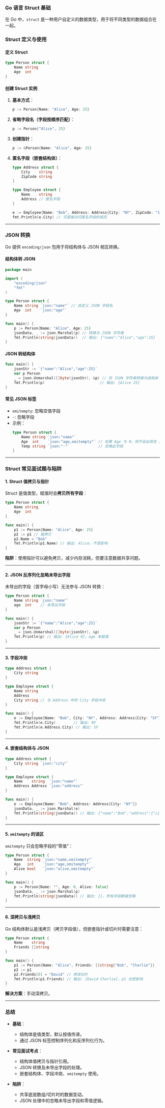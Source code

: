 ### **Go 语言 Struct 基础**

在 Go 中，`struct` 是一种用户自定义的数据类型，用于将不同类型的数据组合在一起。

### **Struct 定义与使用**

#### 定义 Struct

```go
type Person struct {
    Name string
    Age  int
}
```

#### 创建 Struct 实例

1. **基本方式**：
   ```go
   p := Person{Name: "Alice", Age: 25}
   ```

2. **省略字段名（字段按顺序匹配）**：
   ```go
   p := Person{"Alice", 25}
   ```

3. **创建指针**：
   ```go
   p := &Person{Name: "Alice", Age: 25}
   ```

4. **匿名字段（嵌套结构体）**：
   ```go
   type Address struct {
       City    string
       ZipCode string
   }

   type Employee struct {
       Name    string
       Address // 匿名字段
   }

   e := Employee{Name: "Bob", Address: Address{City: "NY", ZipCode: "10001"}}
   fmt.Println(e.City) // 可直接访问匿名字段的成员
   ```

---

### **JSON 转换**

Go 提供 `encoding/json` 包用于将结构体与 JSON 相互转换。

#### **结构体转 JSON**

```go
package main

import (
    "encoding/json"
    "fmt"
)

type Person struct {
    Name string `json:"name"` // 自定义 JSON 字段名
    Age  int    `json:"age"`
}

func main() {
    p := Person{Name: "Alice", Age: 25}
    jsonData, _ := json.Marshal(p) // 转换为 JSON 字符串
    fmt.Println(string(jsonData))  // 输出: {"name":"Alice","age":25}
}
```

#### **JSON 转结构体**

```go
func main() {
    jsonStr := `{"name":"Alice","age":25}`
    var p Person
    _ = json.Unmarshal([]byte(jsonStr), &p) // 将 JSON 字符串转换为结构体
    fmt.Println(p)                         // 输出: {Alice 25}
}
```

#### **常见 JSON 标签**

- `omitempty`: 忽略空值字段
- `-`: 忽略字段
- 示例：
  ```go
  type Person struct {
      Name string `json:"name"`
      Age  int    `json:"age,omitempty"` // 如果 Age 为 0，则不会出现在 JSON 中
      Temp string `json:"-"`             // 忽略此字段
  }
  ```

---

### **Struct 常见面试题与陷阱**

#### 1. **Struct 值拷贝与指针**
   
   Struct 是值类型，赋值时会**拷贝所有字段**：

   ```go
   type Person struct {
       Name string
       Age  int
   }

   func main() {
       p1 := Person{Name: "Alice", Age: 25}
       p2 := p1 // 值拷贝
       p2.Name = "Bob"
       fmt.Println(p1.Name) // 输出: Alice，不受影响
   }
   ```

   **陷阱**：使用指针可以避免拷贝，减少内存消耗，但要注意数据共享问题。

---

#### 2. **JSON 反序列化忽略未导出字段**

未导出的字段（首字母小写）无法参与 JSON 转换：

```go
type Person struct {
    Name string `json:"name"`
    age  int    // 未导出字段
}

func main() {
    jsonStr := `{"name":"Alice","age":25}`
    var p Person
    _ = json.Unmarshal([]byte(jsonStr), &p)
    fmt.Println(p) // 输出: {Alice 0}，age 未赋值
}
```

---

#### 3. **字段冲突**

```go
type Address struct {
    City string
}

type Employee struct {
    Name string
    Address
    City string // 与 Address 中的 City 字段冲突
}

func main() {
    e := Employee{Name: "Bob", City: "NY", Address: Address{City: "SF"}}
    fmt.Println(e.City)        // 输出: NY
    fmt.Println(e.Address.City) // 输出: SF
}
```

---

#### 4. **嵌套结构体与 JSON**

```go
type Address struct {
    City string `json:"city"`
}

type Employee struct {
    Name    string  `json:"name"`
    Address Address `json:"address"`
}

func main() {
    e := Employee{Name: "Bob", Address: Address{City: "NY"}}
    jsonData, _ := json.Marshal(e)
    fmt.Println(string(jsonData)) // 输出: {"name":"Bob","address":{"city":"NY"}}
}
```

---

#### 5. **`omitempty` 的误区**

`omitempty` 只会忽略字段的“零值”：

```go
type Person struct {
    Name  string `json:"name,omitempty"`
    Age   int    `json:"age,omitempty"`
    Alive bool   `json:"alive,omitempty"`
}

func main() {
    p := Person{Name: "", Age: 0, Alive: false}
    jsonData, _ := json.Marshal(p)
    fmt.Println(string(jsonData)) // 输出: {}，所有字段都被忽略
}
```

---

#### 6. **深拷贝与浅拷贝**

Go 结构体默认是浅拷贝（拷贝字段值），但嵌套指针或切片时需要注意：

```go
type Person struct {
    Name    string
    Friends []string
}

func main() {
    p1 := Person{Name: "Alice", Friends: []string{"Bob", "Charlie"}}
    p2 := p1
    p2.Friends[0] = "David" // 修改切片
    fmt.Println(p1.Friends) // 输出: [David Charlie]，p1 也受影响
}
```

**解决方案**：手动深拷贝。

---

### **总结**

- **基础**：
  - 结构体是值类型，默认按值传递。
  - 通过 JSON 标签控制序列化和反序列化行为。

- **常见面试考点**：
  - 结构体值拷贝与指针引用。
  - JSON 转换及未导出字段的处理。
  - 嵌套结构体、字段冲突、`omitempty` 使用。

- **陷阱**：
  - 共享底层数组/切片时的数据变动。
  - JSON 处理中的忽略未导出字段和零值逻辑。